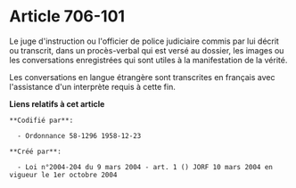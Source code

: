 # Article 706-101

Le juge d'instruction ou l'officier de police judiciaire commis par lui décrit ou transcrit, dans un procès-verbal qui est
versé au dossier, les images ou les conversations enregistrées qui sont utiles à la manifestation de la vérité.

Les conversations en langue étrangère sont transcrites en français avec l'assistance d'un interprète requis à cette fin.

**Liens relatifs à cet article**

	**Codifié par**:

	  - Ordonnance 58-1296 1958-12-23

	**Créé par**:

	  - Loi n°2004-204 du 9 mars 2004 - art. 1 () JORF 10 mars 2004 en vigueur le 1er octobre 2004
